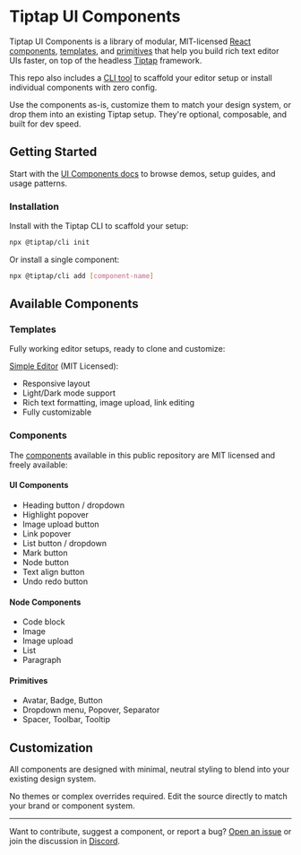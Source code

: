 # Tiptap UI Components

Tiptap UI Components is a library of modular, MIT-licensed [React components](https://tiptap.dev/docs/ui-components/components/overview), [templates](https://tiptap.dev/docs/ui-components/templates/simple-editor), and [primitives](https://tiptap.dev/docs/ui-components/primitives) that help you build rich text editor UIs faster, on top of the headless [Tiptap](https://tiptap.dev) framework.

This repo also includes a [CLI tool](https://tiptap.dev/docs/ui-components/getting-started/cli) to scaffold your editor setup or install individual components with zero config.

Use the components as-is, customize them to match your design system, or drop them into an existing Tiptap setup. They're optional, composable, and built for dev speed.

## Getting Started

Start with the [UI Components docs](https://tiptap.dev/docs/ui-components/getting-started/overview) to browse demos, setup guides, and usage patterns.

### Installation

Install with the Tiptap CLI to scaffold your setup:

```bash
npx @tiptap/cli init
```

Or install a single component:

```bash
npx @tiptap/cli add [component-name]
```

## Available Components

### Templates

Fully working editor setups, ready to clone and customize:

[Simple Editor](https://tiptap.dev/docs/ui-components/templates/simple-editor) (MIT Licensed):

- Responsive layout
- Light/Dark mode support
- Rich text formatting, image upload, link editing
- Fully customizable

### Components

The [components](https://tiptap.dev/docs/ui-components/components/overview) available in this public repository are MIT licensed and freely available:

#### UI Components

- Heading button / dropdown
- Highlight popover
- Image upload button
- Link popover
- List button / dropdown
- Mark button
- Node button
- Text align button
- Undo redo button

#### Node Components

- Code block
- Image
- Image upload
- List
- Paragraph

#### Primitives

- Avatar, Badge, Button
- Dropdown menu, Popover, Separator
- Spacer, Toolbar, Tooltip

## Customization

All components are designed with minimal, neutral styling to blend into your existing design system.

No themes or complex overrides required. Edit the source directly to match your brand or component system.

---

Want to contribute, suggest a component, or report a bug? [Open an issue](https://github.com/ueberdosis/tiptap-ui-components/issues) or join the discussion in [Discord](https://tiptap.dev/discord).
